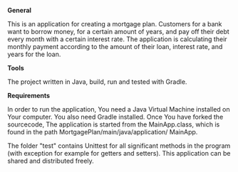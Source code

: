 **General**

This is an application for creating a mortgage plan. Customers for
a bank want to borrow money, for a certain amount of years, and
pay off their debt every month with a certain interest rate. The application is calculating
their monthly payment according to the amount of their loan, interest
rate, and years for the loan.


**Tools**

The project written in Java, build, run and tested with Gradle.

**Requirements**

In order to run the application, You need a Java Virtual Machine
installed on Your computer. You also need Gradle installed. Once
You have forked the sourcecode, The application is started from the 
MainApp.class, which is found in the path MortgagePlan/main/java/application/
MainApp.

The folder "test" contains Unittest for all significant methods in the program
(with exception for example for getters and setters). This application can
be shared and distributed freely.

